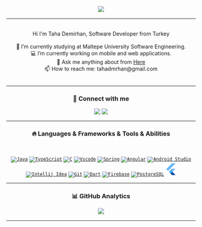 <p align="center">
  <a href="https://github.com/DenverCoder1/readme-typing-svg"><img src="https://readme-typing-svg.demolab.com/?size=24&center=true&width=500%&lines=Hey+there,+I+am+using+Github!"></a>
</p>
<hr></hr>
<br>
<div align="center">
   Hi I'm Taha Demirhan, Software Developer from Turkey
<div>
<br>
<div align="center">
  🔭 I’m currently studying at Maltepe University Software Engineering.
</div>
<div align="center">
  💻 I’m currently working on mobile and web applications.
</div>
<div align="center">
  💬 Ask me anything about from
  <a href="https://github.com/tahademirhan/tahademirhan/issues" title="Issues">Here</a>
</div>
<div align="center">
  📫 How to reach me: tahadmrhan@gmail.com
</div>
<br>
<hr></hr>


<h3 align="center">
  <b>📩 Connect with me</b>
</h3>

<p align="center">
  <a href="https://www.linkedin.com/in/tahademirhan/"><img src="https://img.shields.io/badge/Linkedin-000000?style=for-the-badge&logo=Linkedin&logoColor=white"></a>
  <a href="https://www.instagram.com/tahadmrhan/"><img src="https://img.shields.io/badge/Instagram-000000?style=for-the-badge&logo=Instagram&logoColor=white"></a>
</p>
<hr></hr>

<h3 align="center">
  <b>🔥 Languages & Frameworks & Tools & Abilities</b>
</h3>

<br>
<p align="center" dir="auto">
  <code><a target="_blank" rel="noopener noreferrer nofollow" href="https://raw.githubusercontent.com/bablubambal/All_logo_and_pictures/1ac69ce5fbc389725f16f989fa53c62d6e1b4883/programming%20languages/java.svg"><img title="Java" height="35" src="https://raw.githubusercontent.com/bablubambal/All_logo_and_pictures/1ac69ce5fbc389725f16f989fa53c62d6e1b4883/programming%20languages/java.svg" style="max-width: 100%;"></a></code>
    <code><a target="_blank" rel="noopener noreferrer nofollow" href="https://raw.githubusercontent.com/bablubambal/All_logo_and_pictures/1ac69ce5fbc389725f16f989fa53c62d6e1b4883/programming%20languages/typescript.svg"><img title="TypeScript" height="35" src="https://raw.githubusercontent.com/bablubambal/All_logo_and_pictures/1ac69ce5fbc389725f16f989fa53c62d6e1b4883/programming%20languages/typescript.svg" style="max-width: 100%;"></a></code>
    <code><a target="_blank" rel="noopener noreferrer nofollow" href="https://raw.githubusercontent.com/bablubambal/All_logo_and_pictures/1ac69ce5fbc389725f16f989fa53c62d6e1b4883/programming%20languages/c.svg"><img title="C" height="35" src="https://raw.githubusercontent.com/bablubambal/All_logo_and_pictures/1ac69ce5fbc389725f16f989fa53c62d6e1b4883/programming%20languages/c.svg" style="max-width: 100%;"></a></code>
    <code><a target="_blank" rel="noopener noreferrer nofollow" href="https://raw.githubusercontent.com/bablubambal/All_logo_and_pictures/62487087dc4f4f5efee637addbc67a16dd374bf6/text%20editors/vscode.svg"><img title="Vscode" height="35" src="https://raw.githubusercontent.com/bablubambal/All_logo_and_pictures/62487087dc4f4f5efee637addbc67a16dd374bf6/text%20editors/vscode.svg" style="max-width: 100%;"></a></code>
  <code><a target="_blank" rel="noopener noreferrer nofollow" href="https://raw.githubusercontent.com/bablubambal/All_logo_and_pictures/7c0ac2ceb9f9d24992ec393d11fa7337d2f92466/frameworks/spring.svg"><img title="Spring" height="35" src="https://raw.githubusercontent.com/bablubambal/All_logo_and_pictures/7c0ac2ceb9f9d24992ec393d11fa7337d2f92466/frameworks/spring.svg" style="max-width: 100%;"></a></code>
  <code><a target="_blank" rel="noopener noreferrer nofollow" href="https://raw.githubusercontent.com/bablubambal/All_logo_and_pictures/7c0ac2ceb9f9d24992ec393d11fa7337d2f92466/frameworks/angular.svg"><img title="Angular" height="35" src="https://raw.githubusercontent.com/bablubambal/All_logo_and_pictures/7c0ac2ceb9f9d24992ec393d11fa7337d2f92466/frameworks/angular.svg" style="max-width: 100%;"></a></code>
  <code><a target="_blank" rel="noopener noreferrer nofollow" href="https://raw.githubusercontent.com/bablubambal/All_logo_and_pictures/7c0ac2ceb9f9d24992ec393d11fa7337d2f92466/ides/android-studio.svg"><img title="Android Studio" height="35" src="https://raw.githubusercontent.com/bablubambal/All_logo_and_pictures/7c0ac2ceb9f9d24992ec393d11fa7337d2f92466/ides/android-studio.svg" style="max-width: 100%;"></a></code>
  <code><a target="_blank" rel="noopener noreferrer nofollow" href="https://raw.githubusercontent.com/bablubambal/All_logo_and_pictures/7c0ac2ceb9f9d24992ec393d11fa7337d2f92466/ides/intellij.svg"><img title="Intellij Idea" height="35" src="https://raw.githubusercontent.com/bablubambal/All_logo_and_pictures/7c0ac2ceb9f9d24992ec393d11fa7337d2f92466/ides/intellij.svg" style="max-width: 100%;"></a></code>
  <code><a target="_blank" rel="noopener noreferrer nofollow" href="https://raw.githubusercontent.com/bablubambal/All_logo_and_pictures/7c0ac2ceb9f9d24992ec393d11fa7337d2f92466/others/git.svg"><img title="Git" height="35" src="https://raw.githubusercontent.com/bablubambal/All_logo_and_pictures/7c0ac2ceb9f9d24992ec393d11fa7337d2f92466/others/git.svg" style="max-width: 100%;"></a></code>
  <code><a target="_blank" rel="noopener noreferrer nofollow" href="https://raw.githubusercontent.com/bablubambal/All_logo_and_pictures/7c0ac2ceb9f9d24992ec393d11fa7337d2f92466/programming%20languages/dart.svg"><img title="Dart" height="35" src="https://raw.githubusercontent.com/bablubambal/All_logo_and_pictures/7c0ac2ceb9f9d24992ec393d11fa7337d2f92466/programming%20languages/dart.svg" style="max-width: 100%;"></a></code>
  <code><a target="_blank" rel="noopener noreferrer nofollow" href="https://raw.githubusercontent.com/bablubambal/All_logo_and_pictures/7c0ac2ceb9f9d24992ec393d11fa7337d2f92466/cloud/firebase.svg"><img title="Firebase" height="35" src="https://raw.githubusercontent.com/bablubambal/All_logo_and_pictures/7c0ac2ceb9f9d24992ec393d11fa7337d2f92466/cloud/firebase.svg" style="max-width: 100%;"></a></code>
  <code><a target="_blank" rel="noopener noreferrer nofollow" href="https://raw.githubusercontent.com/bablubambal/All_logo_and_pictures/7c0ac2ceb9f9d24992ec393d11fa7337d2f92466/databases/postgresql.svg"><img title="PostgreSQL" height="35" src="https://raw.githubusercontent.com/bablubambal/All_logo_and_pictures/7c0ac2ceb9f9d24992ec393d11fa7337d2f92466/databases/postgresql.svg" style="max-width: 100%;"></a></code>
  <code><a target="_blank" rel="noopener noreferrer nofollow" href="https://raw.githubusercontent.com/dnfield/flutter_svg/7d374d7107561cbd906d7c0ca26fef02cc01e7c8/example/assets/flutter_logo.svg?sanitize=true"><img title="Flutter" height="35" src="https://raw.githubusercontent.com/dnfield/flutter_svg/7d374d7107561cbd906d7c0ca26fef02cc01e7c8/example/assets/flutter_logo.svg?sanitize=true" style="max-width: 100%;"></a></code>
 </p>
<hr></hr>

<h3 align="center">
  <b>📊 GitHub Analytics</b>
</h3>

<p align="center">
  <picture>
    <source
      srcset="https://github-readme-stats.vercel.app/api?username=tahademirhan&show_icons=true&theme=dark&icon_color=39E4F9&title_color=39E4F9&hide_border=true&text_color=FEFEFE&count_private=true"
      media="(prefers-color-scheme: dark)"
    />
    <source
      srcset="https://github-readme-stats.vercel.app/api?username=tahademirhan&show_icons=true&icon_color=39E4F9&title_color=39E4F9&hide_border=true&text_color=000000&count_private=true"
      media="(prefers-color-scheme: light), (prefers-color-scheme: no-preference)"
    />
    <img src="https://github-readme-stats.vercel.app/api?username=tahademirhan&show_icons=true&icon_color=39E4F9&title_color=39E4F9&hide_border=true&text_color=FEFEFE&count_private=true" />
  </picture>
</p>
<hr></hr>
